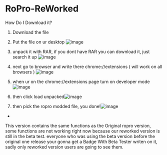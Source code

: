 # RoPro-ReWorked
How Do I Download it?

1. Download the file
2. Put the file on ur desktop ![image](https://user-images.githubusercontent.com/120916456/208310780-cc4243b0-4600-4dad-96a5-83afcd4c2b28.png)

3. unpack it with RAR, if you dont have RAR you can download it, just search it up ![image](https://user-images.githubusercontent.com/120916456/208310774-575ac14e-c944-4bbf-b201-db5998b88031.png)

4. next go to browser and write there chrome://extensions ( will work on all browsers ) ![image](https://user-images.githubusercontent.com/120916456/208310769-2268c245-28cf-43b9-af0f-38347bcdd5f5.png)

5. when ur on the chrome://extensions page turn on developer mode![image](https://user-images.githubusercontent.com/120916456/208310759-e819678f-96f1-432f-91ea-d141e8a65e45.png)

6. then click load unpacked![image](https://user-images.githubusercontent.com/120916456/208310793-fc98bd93-f2b4-46ae-8900-29b94e786b14.png)

7. then pick the ropro modded file, you done!![image](https://user-images.githubusercontent.com/120916456/208310824-00254d44-430b-489e-bf92-6a9facf0a89d.png)
-
This version contains the same functions as the Original ropro version, some functions are not working right now because our reworked version is still in the beta test.
everyone who was using the beta version before the original one release your gonna get a Badge With Beta Tester writen on it, sadly only reworked version users are going to see them.
